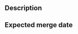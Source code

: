 ## Description
<!--
- What is the purpose of this pull request? 
- What does the reviewer need to know in order to understand this pull request?
- Is there anything manual to test?

Link or reference relevant material (product scopes/tech specs, Slack)
-->

## Expected merge date
<!--
An estimated date of when this PR needs to be merged. Take into account product 
and marketing needs for timely release. This is the place to inform 
reviewers of a timeline.
-->

<!-- Any additional notes? -->